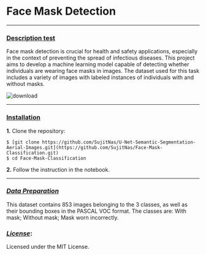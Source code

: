 # Face Mask Detection 

---

### [**Description test**](#) <a name="descr"></a>
Face mask detection is crucial for health and safety applications, especially in the context of preventing the spread of infectious diseases. This project aims to develop a machine learning model capable of detecting whether individuals are wearing face masks in images. The dataset used for this task includes a variety of images with labeled instances of individuals with and without masks.
 


![download](https://github.com/user-attachments/assets/ed84a96a-8330-4e57-9266-87498ee1aa4f)


---

### [**Installation**](#) <a name="install"></a>

**1.** Clone the repository:

``` shell
$ [git clone https://github.com/SujitNas/U-Net-Semantic-Segmentation-Aerial-Images.git](https://github.com/SujitNas/Face-Mask-Classification.git)
$ cd Face-Mask-Classification
```

**2.** Follow the instruction in the notebook.

---

### [***Data Preparation***](#) <a name="prepare"></a>
This dataset contains 853 images belonging to the 3 classes, as well as their bounding boxes in the PASCAL VOC format.
The classes are:
With mask;
Without mask;
Mask worn incorrectly.


### [***License***](#):<a name="licence"></a>
Licensed under the MIT License.

